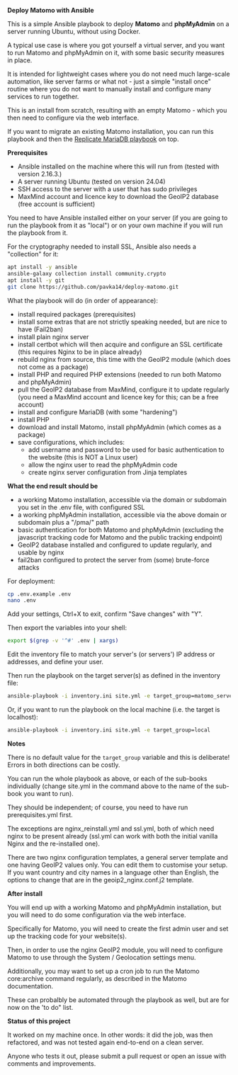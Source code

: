 **Deploy Matomo with Ansible**

This is a simple Ansible playbook to deploy **Matomo** and **phpMyAdmin** on a server running Ubuntu, without using Docker.

A typical use case is where you got yourself a virtual server, and you want to run Matomo and phpMyAdmin on it, 
with some basic security measures in place. 

It is intended for lightweight cases where you do not need much large-scale automation, like server farms or what not - 
just a simple "install once" routine where you do not want to manually install and configure many services to run together.

This is an install from scratch, resulting with an empty Matomo - which you then need to configure via the web interface.

If you want to migrate an existing Matomo installation, you can run this playbook and then the [Replicate MariaDB playbook](replicate_db/replicate_db.md) on top.

**Prerequisites**
 - Ansible installed on the machine where this will run from (tested with version 2.16.3.)
 - A server running Ubuntu (tested on version 24.04)
 - SSH access to the server with a user that has sudo privileges
 - MaxMind account and licence key to download the GeoIP2 database (free account is sufficient)

You need to have Ansible installed either on your server (if you are going to run the playbook from it as "local") 
or on your own machine if you will run the playbook from it.

For the cryptography needed to install SSL, Ansible also needs a "collection" for it:
```bash
apt install -y ansible
ansible-galaxy collection install community.crypto
apt install -y git
git clone https://github.com/pavka14/deploy-matomo.git
```
What the playbook will do (in order of appearance):
 - install required packages (prerequisites)
 - install some extras that are not strictly speaking needed, but are nice to have (Fail2ban)
 - install plain nginx server
 - install certbot which will then acquire and configure an SSL certificate (this requires Nginx to be in place already)
 - rebuild nginx from source, this time with the GeoIP2 module (which does not come as a package)
 - install PHP and required PHP extensions (needed to run both Matomo and phpMyAdmin)
 - pull the GeoIP2 database from MaxMind, configure it to update regularly (you need a MaxMind account and licence key for this; can be a free account)
 - install and configure MariaDB (with some "hardening")
 - install PHP
 - download and install Matomo, install phpMyAdmin (which comes as a package)
 - save configurations, which includes:
   - add username and password to be used for basic authentication to the website (this is NOT a Linux user)
   - allow the nginx user to read the phpMyAdmin code
   - create nginx server configuration from Jinja templates

**What the end result should be**
 - a working Matomo installation, accessible via the domain or subdomain you set in the .env file, with configured SSL
 - a working phpMyAdmin installation, accessible via the above domain or subdomain plus a "/pma/" path
 - basic authentication for both Matomo and phpMyAdmin (excluding the javascript tracking code for Matomo and the public tracking endpoint)
 - GeoIP2 database installed and configured to update regularly, and usable by nginx
 - fail2ban configured to protect the server from (some) brute-force attacks

For deployment:
```bash
cp .env.example .env
nano .env
```
Add your settings, Ctrl+X to exit, confirm "Save changes" with "Y".

Then export the variables into your shell:

```bash
export $(grep -v '^#' .env | xargs)
```

Edit the inventory file to match your server's (or servers') IP address or addresses, and define your user.

Then run the playbook on the target server(s) as defined in the inventory file:
```bash
ansible-playbook -i inventory.ini site.yml -e target_group=matomo_servers
```

Or, if you want to run the playbook on the local machine (i.e. the target is localhost):
```bash
ansible-playbook -i inventory.ini site.yml -e target_group=local
```

**Notes**

There is no default value for the `target_group` variable and this is deliberate! Errors in both directions can be costly.

You can run the whole playbook as above, or each of the sub-books individually (change site.yml in the command above to the name of the sub-book you want to run).

They should be independent; of course, you need to have run prerequisites.yml first.

The exceptions are nginx_reinstall.yml and ssl.yml, both of which need nginx to be present already (ssl.yml can work with both the initial vanilla Nginx and the re-installed one).

There are two nginx configuration templates, a general server template and one having GeoIP2 values only. You can edit them to customise your setup. 
If you want country and city names in a language other than English, the options to change that are in the geoip2_nginx.conf.j2 template.

**After install**

You will end up with a working Matomo and phpMyAdmin installation, but you will need to do some configuration via the web interface.

Specifically for Matomo, you will need to create the first admin user and set up the tracking code for your website(s). 

Then, in order to use the nginx GeoIP2 module, you will need to configure Matomo to use through the System / Geolocation settings menu.

Additionally, you may want to set up a cron job to run the Matomo core:archive command regularly, as described in the Matomo documentation.

These can probalbly be automated through the playbook as well, but are for now on the 'to do" list.

**Status of this project**

It worked on my machine once. In other words: it did the job, was then refactored, and was not tested again end-to-end on a clean server.

Anyone who tests it out, please submit a pull request or open an issue with comments and improvements.